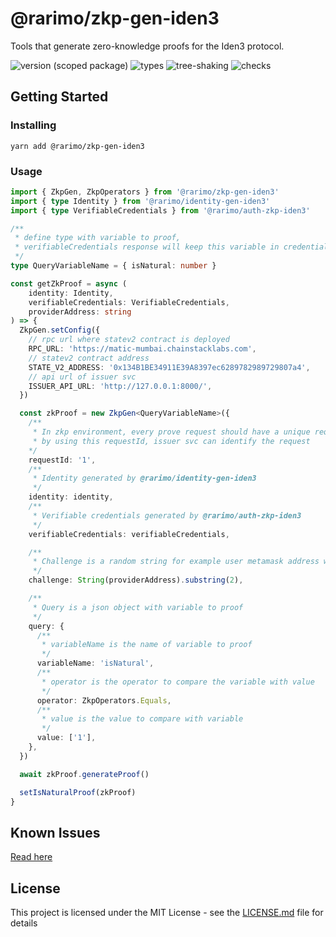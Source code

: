 # @rarimo/zkp-gen-iden3
Tools that generate zero-knowledge proofs for the Iden3 protocol.

![version (scoped package)](https://badgen.net/npm/v/@rarimo/zkp-gen-iden3)
![types](https://badgen.net/npm/types/@rarimo/zkp-gen-iden3)
![tree-shaking](https://badgen.net/bundlephobia/tree-shaking/@rarimo/zkp-gen-iden3)
![checks](https://badgen.net/github/checks/rarimo/js-sdk/main)

## Getting Started

### Installing

```
yarn add @rarimo/zkp-gen-iden3
```

### Usage

```ts
import { ZkpGen, ZkpOperators } from '@rarimo/zkp-gen-iden3'
import { type Identity } from '@rarimo/identity-gen-iden3'
import { type VerifiableCredentials } from '@rarimo/auth-zkp-iden3'

/**
 * define type with variable to proof,
 * verifiableCredentials response will keep this variable in credentialSubject
 */
type QueryVariableName = { isNatural: number }

const getZkProof = async (
    identity: Identity,
    verifiableCredentials: VerifiableCredentials,
    providerAddress: string
) => {
  ZkpGen.setConfig({
    // rpc url where statev2 contract is deployed
    RPC_URL: 'https://matic-mumbai.chainstacklabs.com',
    // statev2 contract address
    STATE_V2_ADDRESS: '0x134B1BE34911E39A8397ec6289782989729807a4',
    // api url of issuer svc
    ISSUER_API_URL: 'http://127.0.0.1:8000/',
  })

  const zkProof = new ZkpGen<QueryVariableName>({
    /**
     * In zkp environment, every prove request should have a unique requestId
     * by using this requestId, issuer svc can identify the request
    */
    requestId: '1',
    /**
     * Identity generated by @rarimo/identity-gen-iden3
     */
    identity: identity,
    /**
     * Verifiable credentials generated by @rarimo/auth-zkp-iden3
     */
    verifiableCredentials: verifiableCredentials,

    /**
     * Challenge is a random string for example user metamask address without '0x'
     */
    challenge: String(providerAddress).substring(2),

    /**
     * Query is a json object with variable to proof
     */
    query: {
      /**
       * variableName is the name of variable to proof
       */
      variableName: 'isNatural',
      /**
       * operator is the operator to compare the variable with value
       */
      operator: ZkpOperators.Equals,
      /**
       * value is the value to compare with variable
       */
      value: ['1'],
    },
  })

  await zkProof.generateProof()

  setIsNaturalProof(zkProof)
}
```

## Known Issues
[Read here](https://github.com/rarimo/js-sdk/blob/main/README.md#working-with-zkp-iden3-packages)

## License

This project is licensed under the MIT License - see the [LICENSE.md](../../LICENSE) file for details
